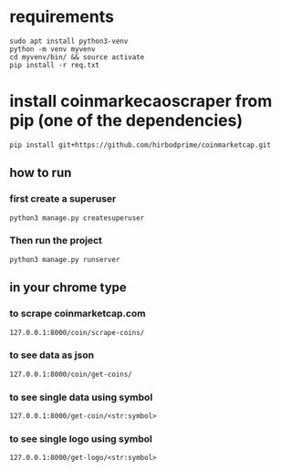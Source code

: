 # requirements 
``` sudo apt install python3-venv ```  
``` python -m venv myvenv ```  
``` cd myvenv/bin/ && source activate ```  
``` pip install -r req.txt ```  

# install coinmarkecaoscraper from pip (one of the dependencies)
```
pip install git+https://github.com/hirbodprime/coinmarketcap.git
```


## how to run
### first create a superuser
```   
python3 manage.py createsuperuser 
```  
### Then run the project
```
python3 manage.py runserver
```
## in your chrome type
### to scrape coinmarketcap.com 
```
127.0.0.1:8000/coin/scrape-coins/ 
```
### to see data as json
```
127.0.0.1:8000/coin/get-coins/ 
```
### to see single data using symbol
```
127.0.0.1:8000/get-coin/<str:symbol>
```
### to see single logo using symbol
```
127.0.0.1:8000/get-logo/<str:symbol>
```



